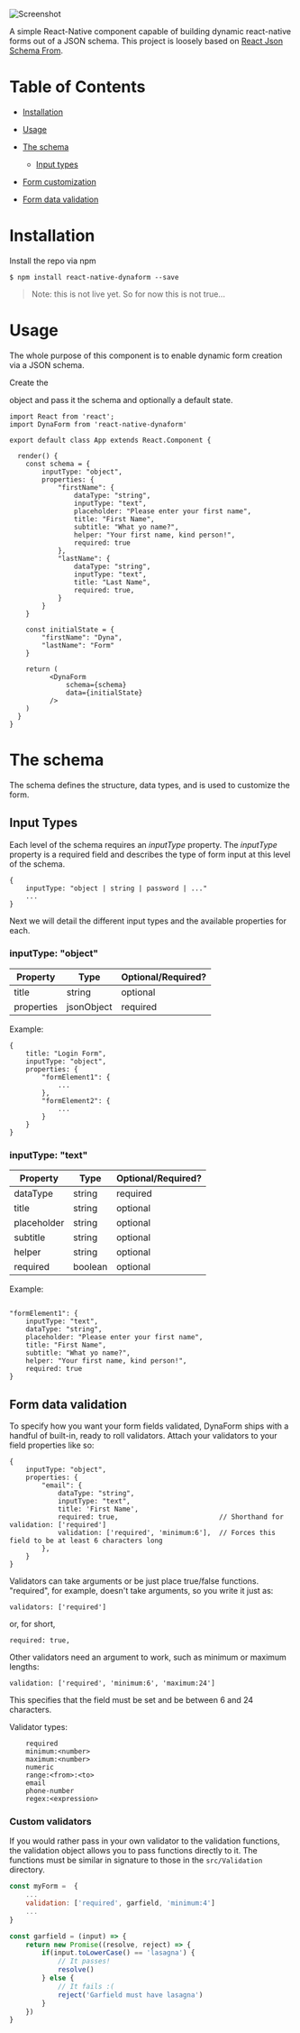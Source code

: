 ![Screenshot](/images/dynaform_128.png)

A simple React-Native component capable of building dynamic react-native forms out of a JSON schema. This project is loosely based on [React Json Schema From](https://github.com/mozilla-services/react-jsonschema-form).

# Table of Contents

- [Installation](#installation)
- [Usage](#usage)
- [The schema](#the-schema)

  - [Input types](#input-types)

- [Form customization](#form-customization)

- [Form data validation](#form-data-validation)

# Installation

Install the repo via npm

```
$ npm install react-native-dynaform --save
```

> Note: this is not live yet. So for now this is not true...

# Usage

The whole purpose of this component is to enable dynamic form creation via a JSON schema.

Create the

<dynaform> object and pass it the schema and optionally a default state.</dynaform>

```
import React from 'react';
import DynaForm from 'react-native-dynaform'

export default class App extends React.Component {

  render() {
    const schema = {
        inputType: "object",
        properties: {
            "firstName": {
                dataType: "string",
                inputType: "text",
                placeholder: "Please enter your first name",
                title: "First Name",
                subtitle: "What yo name?",
                helper: "Your first name, kind person!",
                required: true
            },
            "lastName": {
                dataType: "string",
                inputType: "text",
                title: "Last Name",
                required: true,
            }
        }
    }

    const initialState = {
        "firstName": "Dyna",
        "lastName": "Form"
    }

    return (
          <DynaForm
              schema={schema}
              data={initialState}
          />
    )
  }
}
```

# The schema

The schema defines the structure, data types, and is used to customize the form.

## Input Types

Each level of the schema requires an _inputType_ property. The _inputType_ property is a required field and describes the type of form input at this level of the schema.

```
{
    inputType: "object | string | password | ..."
    ...
}
```

Next we will detail the different input types and the available properties for each.

### inputType: "object"

| Property   | Type       | Optional/Required? |
| ---------- | ---------- | ------------------ |
| title      | string     | optional           |
| properties | jsonObject | required           |

Example:

```
{
    title: "Login Form",
    inputType: "object",
    properties: {
        "formElement1": {
            ...
        },
        "formElement2": {
            ...
        }
    }
}
```

### inputType: "text"

| Property    | Type    | Optional/Required? |
| ----------- | ------- | ------------------ |
| dataType    | string  | required           |
| title       | string  | optional           |
| placeholder | string  | optional           |
| subtitle    | string  | optional           |
| helper      | string  | optional           |
| required    | boolean | optional           |

Example:

```

"formElement1": {
    inputType: "text",
    dataType: "string",
    placeholder: "Please enter your first name",
    title: "First Name",
    subtitle: "What yo name?",
    helper: "Your first name, kind person!",
    required: true
}
```

## Form data validation

To specify how you want your form fields validated, DynaForm ships with a handful of built-in, ready to roll validators. Attach your validators to your field properties like so:

```
{
    inputType: "object",
    properties: {
        "email": {
            dataType: "string",
            inputType: "text",
            title: 'First Name',
            required: true,                         // Shorthand for validation: ['required']
            validation: ['required', 'minimum:6'],  // Forces this field to be at least 6 characters long
        },
    }
}
```

Validators can take arguments or be just place true/false functions. "required", for example, doesn't take arguments, so you write it just as:

```
validators: ['required']
```

or, for short,

```
required: true,
```

Other validators need an argument to work, such as minimum or maximum lengths:

```
validation: ['required', 'minimum:6', 'maximum:24']
```

This specifies that the field must be set and be between 6 and 24 characters.

Validator types:

```
    required
    minimum:<number>
    maximum:<number>
    numeric
    range:<from>:<to>
    email
    phone-number
    regex:<expression>
```

### Custom validators

If you would rather pass in your own validator to the validation functions, the validation object allows you to pass functions directly to it. The functions must be similar in signature to those in the `src/Validation` directory.

```javascript
const myForm =  {
    ...
    validation: ['required', garfield, 'minimum:4']
    ...
}

const garfield = (input) => {
    return new Promise((resolve, reject) => {
        if(input.toLowerCase() == 'lasagna') {
            // It passes!
            resolve()
        } else {
            // It fails :(
            reject('Garfield must have lasagna')
        }
    })
}
```
